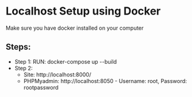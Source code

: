# Localhost Setup using Docker

Make sure you have docker installed on your computer

## Steps:

- Step 1: RUN: docker-compose up --build
- Step 2: 
    -   Site: http://localhost:8000/
    -   PHPMyadmin: http://localhost:8050   -   Username: root, Password: rootpassword